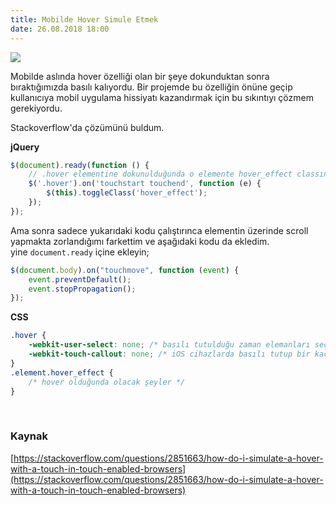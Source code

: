 ```yaml
--- 
title: Mobilde Hover Simule Etmek
date: 26.08.2018 18:00
---
```


![](https://media.giphy.com/media/26BRERwHtgJTf7rTG/giphy.gif)

Mobilde aslında hover özelliği olan bir şeye dokunduktan sonra bıraktığımızda basılı kalıyordu. Bir projemde bu özelliğin önüne geçip kullanıcıya mobil uygulama hissiyatı kazandırmak için bu sıkıntıyı çözmem gerekiyordu.

Stackoverflow'da çözümünü buldum.  


**jQuery**
```js
$(document).ready(function () {
    // .hover elementine dokunulduğunda o elemente hover_effect classını uygula
    $('.hover').on('touchstart touchend', function (e) {
        $(this).toggleClass('hover_effect');
    });
});
```

Ama sonra sadece yukarıdaki kodu çalıştırınca elementin üzerinde scroll yapmakta zorlandığımı farkettim ve aşağıdaki kodu da ekledim.  
yine `document.ready` içine ekleyin;

```js
$(document.body).on("touchmove", function (event) {
    event.preventDefault();
    event.stopPropagation();
});
```


**CSS** 
```css
.hover {
    -webkit-user-select: none; /* basılı tutulduğu zaman elemanları seçili hale getirmemesi için */
    -webkit-touch-callout: none; /* iOS cihazlarda basılı tutup bir kaç saniye bekletildiğinde bağlantı hakkında info çıkartmaması için */
}
.element.hover_effect {
    /* hover olduğunda olacak şeyler */
}
```

<br>

### Kaynak
[https://stackoverflow.com/questions/2851663/how-do-i-simulate-a-hover-with-a-touch-in-touch-enabled-browsers](https://stackoverflow.com/questions/2851663/how-do-i-simulate-a-hover-with-a-touch-in-touch-enabled-browsers)


